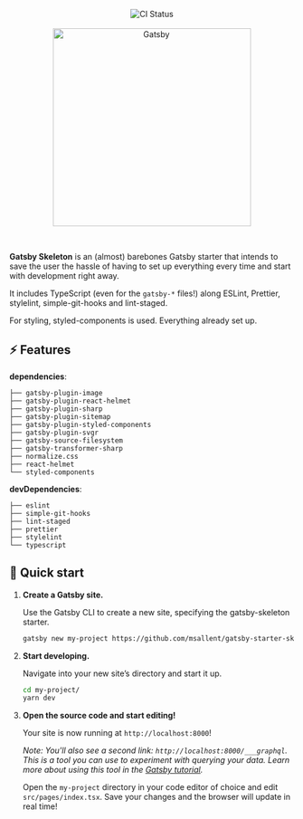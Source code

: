 <p align="center">
  <img alt="CI Status" src="https://travis-ci.com/msallent/gatsby-starter-skeleton.svg?branch=master" />
  <br />
  <br />
  <a href="https://gatsbyjs.org">
    <img alt="Gatsby" src="https://www.gatsbyjs.org/Gatsby-Logo.svg" width="350" />
  </a>
</p>

<br />

**Gatsby Skeleton** is an (almost) barebones Gatsby starter that intends to save the user the hassle of having to set up everything every time and start with development right away.

It includes TypeScript (even for the `gatsby-*` files!) along ESLint, Prettier, stylelint, simple-git-hooks and lint-staged.

For styling, styled-components is used. Everything already set up.

## :zap: Features

**dependencies**:

    ├── gatsby-plugin-image
    ├── gatsby-plugin-react-helmet
    ├── gatsby-plugin-sharp
    ├── gatsby-plugin-sitemap
    ├── gatsby-plugin-styled-components
    ├── gatsby-plugin-svgr
    ├── gatsby-source-filesystem
    ├── gatsby-transformer-sharp
    ├── normalize.css
    ├── react-helmet
    └── styled-components

**devDependencies**:

    ├── eslint
    ├── simple-git-hooks
    ├── lint-staged
    ├── prettier
    ├── stylelint
    └── typescript

## 🚀 Quick start

1.  **Create a Gatsby site.**

    Use the Gatsby CLI to create a new site, specifying the gatsby-skeleton starter.

    ```sh
    gatsby new my-project https://github.com/msallent/gatsby-starter-skeleton/
    ```

1.  **Start developing.**

    Navigate into your new site’s directory and start it up.

    ```sh
    cd my-project/
    yarn dev
    ```

1.  **Open the source code and start editing!**

    Your site is now running at `http://localhost:8000`!

    _Note: You'll also see a second link: _`http://localhost:8000/___graphql`_. This is a tool you can use to experiment with querying your data. Learn more about using this tool in the [Gatsby tutorial](https://www.gatsbyjs.org/tutorial/part-five/#introducing-graphiql)._

    Open the `my-project` directory in your code editor of choice and edit `src/pages/index.tsx`. Save your changes and the browser will update in real time!
